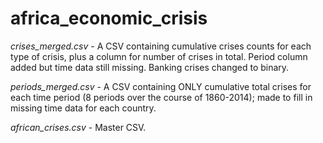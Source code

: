 # africa_economic_crisis

*crises_merged.csv* - A CSV containing cumulative crises counts for each type of crisis, plus a column for number of crises in total. Period column added but time data still missing. Banking crises changed to binary. 

*periods_merged.csv* - A CSV containing ONLY cumulative total crises for each time period (8 periods over the course of 1860-2014); made to fill in missing time data for each country. 

*african_crises.csv* - Master CSV.

